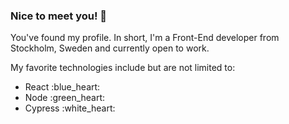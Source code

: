 ### Nice to meet you! 👋

You've found my profile. In short, I'm a Front-End developer from Stockholm, Sweden and currently open to work.

My favorite technologies include but are not limited to: 

<ul>
  <li>React :blue_heart:</li>
  <li>Node :green_heart:</li>
  <li>Cypress :white_heart:</li>
</ul>
